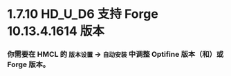 # 1.7.10 HD_U_D6 支持 Forge 10.13.4.1614 版本

### 你需要在 HMCL 的 `版本设置` -> `自动安装` 中调整 Optifine 版本（和）或 Forge 版本。
